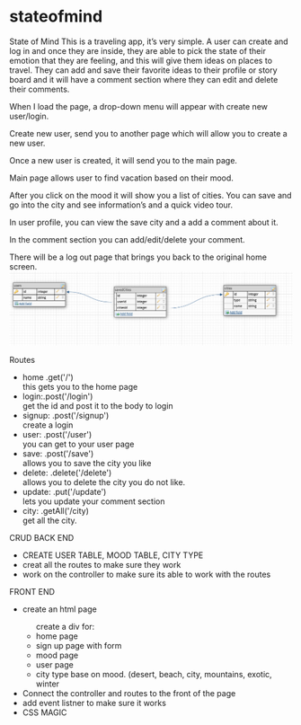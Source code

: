 # stateofmind
State of Mind
This is a traveling app, it’s very simple. A user can create and log in and once they are inside, they are able to pick the state of their emotion that they are feeling, and this will give them ideas on places to travel. They can add and save their favorite ideas to their profile or story board and it will have a comment section where they can edit and delete their comments.

When I load the page, a drop-down menu will appear with create new user/login.

Create new user, send you to another page which will allow you to create a new user.

Once a new user is created, it will send you to the main page.

Main page allows user to find vacation based on their mood.

After you click on the mood it will show you a list of cities. You can save and go into the city and see information’s and a quick video tour.

In user profile, you can view the save city and a add a comment about it.

In the comment section you can add/edit/delete your comment.

There will be a log out page that brings you back to the original home screen.
![alt text](./erd.png)

Routes
<ul>
<li>home .get('/') </li> this gets you to the home page
<li>login:.post('/login')</li> get the id and post it to the body to login 
<li> signup: .post('/signup')</li> create a login 
<li>user: .post('/user')</li> you can get to your user page
<li>save: .post('/save')</li> allows you to save the city you like 
<li> delete: .delete('/delete')</li> allows you to delete the city you do not like. 
<li>update: .put('/update')</li> lets you update your comment section 
<li>city: .getAll('/city)</li> get all the city.
 
</ul>
CRUD
BACK END
<ul>
<li>CREATE USER TABLE, MOOD TABLE, CITY TYPE</li> 
<li>creat all the routes to make sure they work</li>
<li>work on the controller to make sure its able to work with the routes</li>
</ul>
FRONT END
<ul>
<li>create an html page</li>
<ul>create a div for:
<li>home page</li>
<li>sign up page with form</li>
<li>mood page </li>
<li>user page</li>
<li>city type base on mood. (desert, beach, city, mountains, exotic, winter</li>
</ul>
<li> Connect the controller and routes to the front of the page  </li>
<li> add event listner to make sure it works</li>
<li> CSS MAGIC </li>

</ul>



